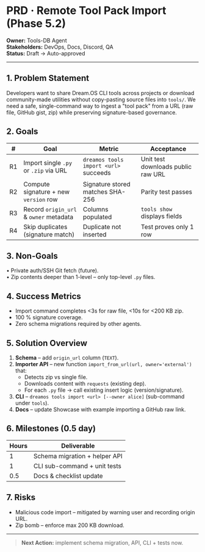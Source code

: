 # PRD · Remote Tool Pack Import (Phase 5.2)

**Owner:** Tools-DB Agent  
**Stakeholders:** DevOps, Docs, Discord, QA  
**Status:** Draft → Auto-approved

---

## 1. Problem Statement
Developers want to share Dream.OS CLI tools across projects or download community-made utilities without copy-pasting source files into `tools/`. We need a safe, single-command way to ingest a "tool pack" from a URL (raw file, GitHub gist, zip) while preserving signature-based governance.

## 2. Goals
| # | Goal | Metric | Acceptance |
|---|------|--------|------------|
| R1 | Import single `.py` or `.zip` via URL | `dreamos tools import <url>` succeeds | Unit test downloads public raw URL |
| R2 | Compute signature + new `version` row | Signature stored matches SHA-256 | Parity test passes |
| R3 | Record `origin_url` & `owner` metadata | Columns populated | `tools show` displays fields |
| R4 | Skip duplicates (signature match) | Duplicate not inserted | Test proves only 1 row |

## 3. Non-Goals
• Private auth/SSH Git fetch (future).  
• Zip contents deeper than 1-level – only top-level `.py` files.

## 4. Success Metrics
* Import command completes <3s for raw file, <10s for <200 KB zip.  
* 100 % signature coverage.  
* Zero schema migrations required by other agents.

## 5. Solution Overview
1. **Schema** – add `origin_url` column (`TEXT`).  
2. **Importer API** – new function `import_from_url(url, owner='external')` that:
   * Detects zip vs single file.
   * Downloads content with `requests` (existing dep).  
   * For each `.py` file → call existing insert logic (version/signature).
3. **CLI** – `dreamos tools import <url> [--owner alice]` (sub-command under `tools`).
4. **Docs** – update Showcase with example importing a GitHub raw link.

## 6. Milestones (0.5 day)
| Hours | Deliverable |
|-------|-------------|
| 1 | Schema migration + helper API |
| 1 | CLI sub-command + unit tests |
| 0.5 | Docs & checklist update |

## 7. Risks
* Malicious code import – mitigated by warning user and recording origin URL.  
* Zip bomb – enforce max 200 KB download.

---

> **Next Action:** implement schema migration, API, CLI + tests now. 